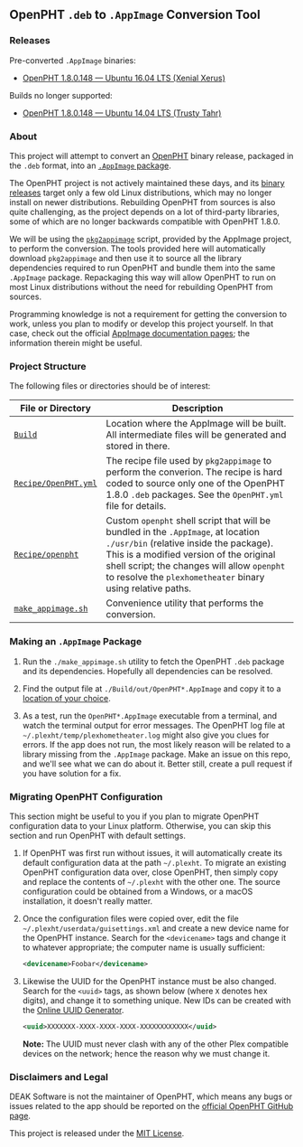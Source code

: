 
## OpenPHT `.deb` to `.AppImage` Conversion Tool


### Releases

Pre-converted `.AppImage` binaries:

* [OpenPHT 1.8.0.148 — Ubuntu 16.04 LTS (Xenial Xerus)](https://github.com/DEAKSoftware/OpenPHT-AppImage/releases/tag/1.8.0.148.xenial)

Builds no longer supported:

* [OpenPHT 1.8.0.148 — Ubuntu 14.04 LTS (Trusty Tahr)](https://github.com/DEAKSoftware/OpenPHT-AppImage/releases/tag/1.8.0.148.trusty) 

### About

This project will attempt to convert an [OpenPHT](https://github.com/RasPlex/OpenPHT) binary release, packaged in the `.deb` format, into an [`.AppImage` package](https://appimage.org/).

The OpenPHT project is not actively maintained these days, and its [binary releases](https://github.com/RasPlex/OpenPHT/releases/tag/v1.8.0.148-573b6d73) target only a few old Linux distributions, which may no longer install on newer distributions. Rebuilding OpenPHT from sources is also quite challenging, as the project depends on a lot of third-party libraries, some of which are no longer backwards compatible with OpenPHT 1.8.0.

We will be using the [`pkg2appimage`](https://docs.appimage.org/packaging-guide/converting-binary-packages/pkg2appimage.html) script, provided by the AppImage project, to perform the conversion. The tools provided here will automatically download `pkg2appimage` and then use it to source all the library dependencies required to run OpenPHT and bundle them into the same `.AppImage` package. Repackaging this way will allow OpenPHT to run on most Linux distributions without the need for rebuilding OpenPHT from sources.

Programming knowledge is not a requirement for getting the conversion to work, unless you plan to modify or develop this project yourself. In that case, check out the official [AppImage documentation pages](https://docs.appimage.org/); the information therein might be useful.


### Project Structure

The following files or directories should be of interest:

File or Directory | Description
--- | ---
[`Build`](./Build) | Location where the AppImage will be built. All intermediate files will be generated and stored in there.
[`Recipe/OpenPHT.yml`](./Recipe/OpenPHT.yml) | The recipe file used by `pkg2appimage` to perform the converion. The recipe is hard coded to source only one of the OpenPHT 1.8.0 `.deb` packages. See the `OpenPHT.yml` file for details.
[`Recipe/openpht`](./Recipe/openpht) | Custom `openpht` shell script that will be bundled in the `.AppImage`, at location `./usr/bin` (relative inside the package). This is a modified version of the original shell script; the changes will allow `openpht` to resolve the `plexhometheater` binary using relative paths.
[`make_appimage.sh`](./make_appimage.sh) | Convenience utility that performs the conversion.


### Making an `.AppImage` Package

1. Run the `./make_appimage.sh` utility to fetch the OpenPHT `.deb` package and its dependencies. Hopefully all dependencies can be resolved.

2. Find the output file at `./Build/out/OpenPHT*.AppImage` and copy it to a [location of your choice](https://docs.appimage.org/user-guide/faq.html#question-where-do-i-store-my-appimages).

3. As a test, run the `OpenPHT*.AppImage` executable from a terminal, and watch the terminal output for error messages. The OpenPHT log file at `~/.plexht/temp/plexhometheater.log` might also give you clues for errors. If the app does not run, the most likely reason will be related to a library missing from the `.AppImage` package. Make an issue on this repo, and we'll see what we can do about it. Better still, create a pull request if you have solution for a fix.

### Migrating OpenPHT Configuration

This section might be useful to you if you plan to migrate OpenPHT configuration data to your Linux platform. Otherwise, you can skip this section and run OpenPHT with default settings.

1. If OpenPHT was first run without issues, it will automatically create its default configuration data at the path `~/.plexht`. To migrate an existing OpenPHT configuration data over, close OpenPHT, then simply copy and replace the contents of `~/.plexht` with the other one. The source configuration could be obtained from a Windows, or a macOS installation, it doesn't really matter.

2. Once the configuration files were copied over, edit the file `~/.plexht/userdata/guisettings.xml` and create a new device name for the OpenPHT instance. Search for the `<devicename>` tags and change it to whatever appropriate; the computer name is usually sufficient:

	```xml
	<devicename>Foobar</devicename>
	```

3. Likewise the UUID for the OpenPHT instance must be also changed. Search for the `<uuid>` tags, as shown below (where `X` denotes hex digits), and change it to something unique. New IDs can be created with the [Online UUID Generator](https://www.uuidgenerator.net/version4).

	```xml
	<uuid>XXXXXXX-XXXX-XXXX-XXXX-XXXXXXXXXXXX</uuid>
	```
	**Note:** The UUID must never clash with any of the other Plex compatible devices on the network; hence the reason why we must change it.

### Disclaimers and Legal

DEAK Software is not the maintainer of OpenPHT, which means any bugs or issues related to the app should be reported on the [official OpenPHT GitHub page](https://github.com/RasPlex/OpenPHT/issues).

This project is released under the [MIT License](./license.md).
